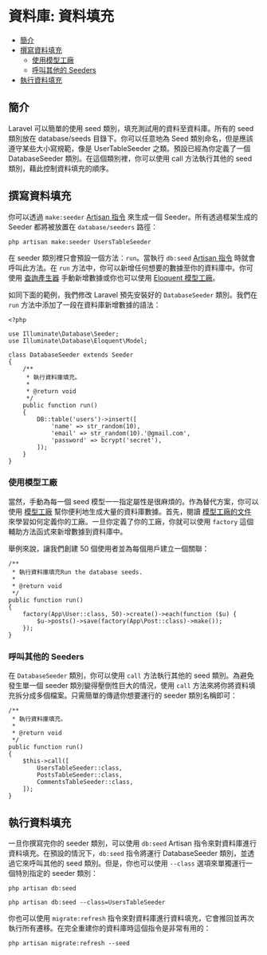 # 資料庫: 資料填充

- [簡介](#introduction)
- [撰寫資料填充](#writing-seeders)
    - [使用模型工廠](#using-model-factories)
    - [呼叫其他的 Seeders](#calling-additional-seeders)
- [執行資料填充](#running-seeders)

<a name="introduction"></a>
## 簡介

Laravel 可以簡單的使用 seed 類別，填充測試用的資料至資料庫。所有的 seed 類別放在 database/seeds 目錄下。你可以任意地為 Seed 類別命名，但是應該遵守某些大小寫規範，像是 UserTableSeeder 之類。預設已經為你定義了一個  DatabaseSeeder 類別。在這個類別裡，你可以使用 call 方法執行其他的 seed 類別，藉此控制資料填充的順序。

<a name="writing-seeders"></a>
## 撰寫資料填充

你可以透過 `make:seeder` [Artisan 指令](/docs/{{version}}/artisan) 來生成一個 Seeder。所有透過框架生成的 Seeder 都將被放置在 `database/seeders` 路徑：

    php artisan make:seeder UsersTableSeeder

在 seeder 類別裡只會預設一個方法：`run`。當執行 `db:seed` [Artisan 指令](/docs/{{version}}/artisan) 時就會呼叫此方法。在 `run` 方法中，你可以新增任何想要的數據至你的資料庫中。你可使用 [查詢產生器](/docs/{{version}}/queries) 手動新增數據或你也可以使用 [Eloquent 模型工廠](/docs/{{version}}/database-testing#writing-factories)。

如同下面的範例，我們修改 Laravel 預先安裝好的 `DatabaseSeeder` 類別。我們在 `run` 方法中添加了一段在資料庫新增數據的語法：

    <?php

    use Illuminate\Database\Seeder;
    use Illuminate\Database\Eloquent\Model;

    class DatabaseSeeder extends Seeder
    {
        /**
         * 執行資料庫填充。
         *
         * @return void
         */
        public function run()
        {
            DB::table('users')->insert([
                'name' => str_random(10),
                'email' => str_random(10).'@gmail.com',
                'password' => bcrypt('secret'),
            ]);
        }
    }

<a name="using-model-factories"></a>
### 使用模型工廠

當然，手動為每一個 seed 模型一一指定屬性是很麻煩的。作為替代方案，你可以使用 [模型工廠](/docs/{{version}}/database-testing#writing-factories) 幫你便利地生成大量的資料庫數據。首先，閱讀 [模型工廠的文件](/docs/{{version}}/database-testing#writing-factories) 來學習如何定義你的工廠。一旦你定義了你的工廠，你就可以使用 `factory` 這個輔助方法函式來新增數據到資料庫中。

舉例來說，讓我們創建 50 個使用者並為每個用戶建立一個關聯：

    /**
     * 執行資料庫填充Run the database seeds.
     *
     * @return void
     */
    public function run()
    {
        factory(App\User::class, 50)->create()->each(function ($u) {
            $u->posts()->save(factory(App\Post::class)->make());
        });
    }

<a name="calling-additional-seeders"></a>
### 呼叫其他的 Seeders

在 `DatabaseSeeder` 類別，你可以使用 `call` 方法執行其他的 seed 類別。為避免發生單一個 seeder 類別變得壓倒性巨大的情況，使用 `call` 方法來將你將資料填充拆分成多個檔案。只需簡單的傳遞你想要運行的 seeder 類別名稱即可：

    /**
     * 執行資料庫填充。
     *
     * @return void
     */
    public function run()
    {
        $this->call([
            UsersTableSeeder::class,
            PostsTableSeeder::class,
            CommentsTableSeeder::class,
        ]);
    }

<a name="running-seeders"></a>
## 執行資料填充

一旦你撰寫完你的 seeder 類別，可以使用 `db:seed` Artisan 指令來對資料庫進行資料填充。在預設的情況下，`db:seed` 指令將運行 DatabaseSeeder 類別，並透過它來呼叫其他的 seed 類別。但是，你也可以使用 `--class` 選項來單獨運行一個特別指定的 seeder 類別：

    php artisan db:seed

    php artisan db:seed --class=UsersTableSeeder

你也可以使用 `migrate:refresh` 指令來對資料庫進行資料填充，它會推回並再次執行所有遷移。在完全重建你的資料庫時這個指令是非常有用的：

    php artisan migrate:refresh --seed
